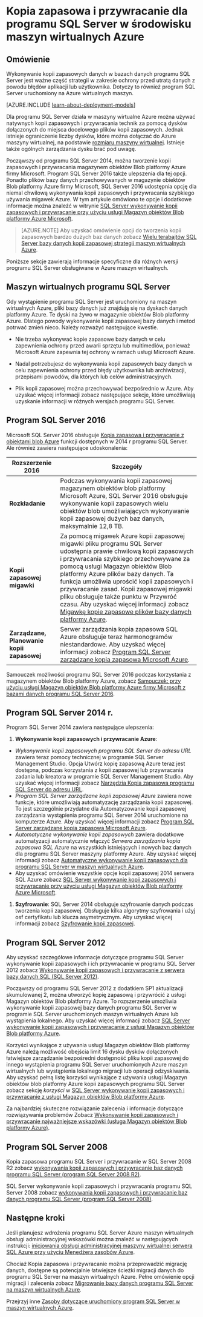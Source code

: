 <properties
    pageTitle="Wykonywanie kopii zapasowych i przywracanie dla programu SQL Server | Microsoft Azure"
    description="W tym artykule opisano zagadnienia kopia zapasowa i przywracanie baz danych programu SQL Server uruchomiony na maszyn wirtualnych Azure."
    services="virtual-machines-windows"
    documentationCenter="na"
    authors="rothja"
    manager="jhubbard"
    editor=""
    tags="azure-resource-management" />

<tags
    ms.service="virtual-machines-windows"
    ms.devlang="na"
    ms.topic="article"
    ms.tgt_pltfrm="vm-windows-sql-server"
    ms.workload="infrastructure-services"
    ms.date="08/19/2016"
    ms.author="jroth" />

# <a name="backup-and-restore-for-sql-server-in-azure-virtual-machines"></a>Kopia zapasowa i przywracanie dla programu SQL Server w środowisku maszyn wirtualnych Azure

## <a name="overview"></a>Omówienie

Wykonywanie kopii zapasowych danych w bazach danych programu SQL Server jest ważne część strategii w zakresie ochrony przed utratą danych z powodu błędów aplikacji lub użytkownika. Dotyczy to również program SQL Server uruchomiony na Azure wirtualnych maszyn.

[AZURE.INCLUDE [learn-about-deployment-models](../../includes/learn-about-deployment-models-both-include.md)]

Dla programu SQL Server działa w maszyny wirtualne Azure można używać natywnych kopii zapasowych i przywracania technik za pomocą dysków dołączonych do miejsca docelowego plików kopii zapasowych. Jednak istnieje ograniczenie liczby dysków, które można dołączać do Azure maszyny wirtualnej, na podstawie [rozmiaru maszyny wirtualnej](virtual-machines-linux-sizes.md). Istnieje także ogólnych zarządzania dysku brać pod uwagę.

Począwszy od programu SQL Server 2014, można tworzenie kopii zapasowych i przywracania magazynem obiektów Blob platformy Azure firmy Microsoft. Program SQL Server 2016 także ulepszenia dla tej opcji. Ponadto plików bazy danych przechowywanych w magazynie obiektów Blob platformy Azure firmy Microsoft, SQL Server 2016 udostępnia opcję dla niemal chwilową wykonywania kopii zapasowych i przywracania szybkiego używania migawek Azure. W tym artykule omówiono te opcje i dodatkowe informacje można znaleźć w witrynie [SQL Server wykonywanie kopii zapasowych i przywracanie przy użyciu usługi Magazyn obiektów Blob platformy Azure Microsoft](https://msdn.microsoft.com/library/jj919148.aspx).

>[AZURE.NOTE] Aby uzyskać omówienie opcji do tworzenia kopii zapasowych bardzo dużych baz danych zobacz [Wielu terabajtów SQL Server bazy danych kopii zapasowej strategii maszyn wirtualnych Azure](http://blogs.msdn.com/b/igorpag/archive/2015/07/28/multi-terabyte-sql-server-database-backup-strategies-for-azure-virtual-machines.aspx).

Poniższe sekcje zawierają informacje specyficzne dla różnych wersji programu SQL Server obsługiwane w Azure maszyn wirtualnych.

## <a name="sql-server-virtual-machines"></a>Maszyn wirtualnych programu SQL Server

Gdy wystąpienie programu SQL Server jest uruchomiony na maszyn wirtualnych Azure, pliki bazy danych już znajdują się na dyskach danych platformy Azure. Te dyski na żywo w magazynie obiektów Blob platformy Azure. Dlatego powody wykonywanie kopii zapasowej bazy danych i metod potrwać zmień nieco. Należy rozważyć następujące kwestie. 

- Nie trzeba wykonywać kopie zapasowe bazy danych w celu zapewnienia ochrony przed awarii sprzętu lub multimediów, ponieważ Microsoft Azure zapewnia tej ochrony w ramach usługi Microsoft Azure.

- Nadal potrzebujesz do wykonywania kopii zapasowych bazy danych w celu zapewnienia ochrony przed błędy użytkownika lub archiwizacji, przepisami powodów, dla których lub celów administracyjnych.

- Plik kopii zapasowej można przechowywać bezpośrednio w Azure. Aby uzyskać więcej informacji zobacz następujące sekcje, które umożliwiają uzyskanie informacji w różnych wersjach programu SQL Server.

## <a name="sql-server-2016"></a>Program SQL Server 2016

Microsoft SQL Server 2016 obsługuje [Kopia zapasowa i przywracanie z obiektami blob Azure](https://msdn.microsoft.com/library/jj919148.aspx) funkcji dostępnych w 2014 r programu SQL Server. Ale również zawiera następujące udoskonalenia:

| Rozszerzenie 2016               | Szczegóły                          |
|---------------------|-------------------------------|
| **Rozkładanie**              | Podczas wykonywania kopii zapasowej magazynem obiektów blob platformy Microsoft Azure, SQL Server 2016 obsługuje wykonywanie kopii zapasowych wielu obiektów blob umożliwiających wykonywanie kopii zapasowej dużych baz danych, maksymalnie 12,8 TB.      |
| **Kopii zapasowej migawki**                | Za pomocą migawek Azure kopii zapasowej migawki pliku programu SQL Server udostępnia prawie chwilową kopii zapasowych i przywracania szybkiego przechowywane za pomocą usługi Magazyn obiektów Blob platformy Azure plików bazy danych. Ta funkcja umożliwia uprościć kopii zapasowych i przywracanie zasad. Kopii zapasowej migawki pliku obsługuje także punktu w Przywróć czasu. Aby uzyskać więcej informacji zobacz [Migawkę kopie zapasowe plików bazy danych platformy Azure](https://msdn.microsoft.com/library/mt169363%28v=sql.130%29.aspx).   |
| **Zarządzane, Planowanie kopii zapasowej**            | Serwer zarządzania kopia zapasowa SQL Azure obsługuje teraz harmonogramów niestandardowe. Aby uzyskać więcej informacji zobacz [Program SQL Server zarządzane kopia zapasowa Microsoft Azure](https://msdn.microsoft.com/library/dn449496.aspx).   |

Samouczek możliwości programu SQL Server 2016 podczas korzystania z magazynem obiektów Blob platformy Azure, zobacz [Samouczek: przy użyciu usługi Magazyn obiektów Blob platformy Azure firmy Microsoft z bazami danych programu SQL Server 2016](https://msdn.microsoft.com/library/dn466438.aspx).

## <a name="sql-server-2014"></a>Program SQL Server 2014 r.

Program SQL Server 2014 zawiera następujące ulepszenia:

1. **Wykonywanie kopii zapasowych i przywracanie Azure**:

 - *Wykonywanie kopii zapasowych programu SQL Server do adresu URL* zawiera teraz pomocy technicznej w programie SQL Server Management Studio. Opcja Utwórz kopię zapasową Azure teraz jest dostępna, podczas korzystania z kopii zapasowej lub przywracania zadania lub kreatora w programie SQL Server Management Studio. Aby uzyskać więcej informacji zobacz [Narzędzia Kopia zapasowa programu SQL Server do adresu URL](https://msdn.microsoft.com/library/jj919148%28v=sql.120%29.aspx).
 - *Program SQL Server zarządzane kopii zapasowej Azure* zawiera nowe funkcje, które umożliwiają automatyzację zarządzania kopii zapasowej. To jest szczególnie przydatne dla Automatyzowanie kopii zapasowej zarządzania wystąpienia programu SQL Server 2014 uruchomione na komputerze Azure. Aby uzyskać więcej informacji zobacz [Program SQL Server zarządzane kopia zapasowa Microsoft Azure](https://msdn.microsoft.com/library/dn449496%28v=sql.120%29.aspx).
 - *Automatyczne wykonywanie kopii zapasowych* zawiera dodatkowe automatyzacji automatycznie włączyć *Serwera zarządzania kopia zapasowa SQL Azure* na wszystkich istniejących i nowych baz danych dla programu SQL Server maszyny platformy Azure. Aby uzyskać więcej informacji zobacz [Automatyczne wykonywanie kopii zapasowych dla programu SQL Server w maszyn wirtualnych Azure](virtual-machines-windows-sql-automated-backup.md).
 - Aby uzyskać omówienie wszystkie opcje kopii zapasowej 2014 serwera SQL Azure zobacz [SQL Server wykonywanie kopii zapasowych i przywracanie przy użyciu usługi Magazyn obiektów Blob platformy Azure Microsoft](https://msdn.microsoft.com/library/jj919148%28v=sql.120%29.aspx).

1. **Szyfrowanie**: SQL Server 2014 obsługuje szyfrowanie danych podczas tworzenia kopii zapasowej. Obsługuje kilka algorytmy szyfrowania i użyj osf certyfikatu lub klucza asymetrycznym. Aby uzyskać więcej informacji zobacz [Szyfrowanie kopii zapasowej](https://msdn.microsoft.com/library/dn449489%28v=sql.120%29.aspx).

## <a name="sql-server-2012"></a>Program SQL Server 2012

Aby uzyskać szczegółowe informacje dotyczące programu SQL Server wykonywanie kopii zapasowych i ich przywracanie w programu SQL Server 2012 zobacz [Wykonywanie kopii zapasowych i przywracanie z serwera bazy danych SQL (SQL Server 2012)](https://msdn.microsoft.com/library/ms187048%28v=sql.110%29.aspx).

Począwszy od programu SQL Server 2012 z dodatkiem SP1 aktualizacji skumulowanej 2, można utworzyć kopię zapasową i przywrócić z usługi Magazyn obiektów Blob platformy Azure. To rozszerzenie umożliwia wykonywanie kopii zapasowej bazy danych programu SQL Server w programie SQL Server uruchomionych maszyn wirtualnych Azure lub wystąpienia lokalnego. Aby uzyskać więcej informacji zobacz [SQL Server wykonywanie kopii zapasowych i przywracanie z usługi Magazyn obiektów Blob platformy Azure](https://msdn.microsoft.com/library/jj919148%28v=sql.110%29.aspx).

Korzyści wynikające z używania usługi Magazyn obiektów Blob platformy Azure należą możliwość obejścia limit 16 dysku dysków dołączonych łatwiejsze zarządzanie bezpośredni dostępność pliku kopii zapasowej do innego wystąpienia programu SQL Server uruchomionych Azure maszyn wirtualnych lub wystąpienia lokalnego migracji lub operacji odzyskiwania. Aby uzyskać pełną listę korzyści wynikające z używania usługi Magazyn obiektów blob platformy Azure kopii zapasowych programu SQL Server zobacz sekcję *korzyści* w [SQL Server wykonywanie kopii zapasowych i przywracanie z usługi Magazyn obiektów Blob platformy Azure](https://msdn.microsoft.com/library/jj919148%28v=sql.110%29.aspx).

Za najbardziej skuteczne rozwiązanie zalecenia i informacje dotyczące rozwiązywania problemów Zobacz [Wykonywanie kopii zapasowych i przywracanie najważniejsze wskazówki (usługa Magazyn obiektów Blob platformy Azure)](https://msdn.microsoft.com/library/jj919149%28v=sql.110%29.aspx).

## <a name="sql-server-2008"></a>Program SQL Server 2008

Kopia zapasowa programu SQL Server i przywracanie w SQL Server 2008 R2 zobacz [wykonywania kopii zapasowych i przywracanie baz danych programu SQL Server (program SQL Server 2008 R2)](https://msdn.microsoft.com/library/ms187048%28v=sql.105%29.aspx).

SQL Server wykonywanie kopii zapasowych i przywracania programu SQL Server 2008 zobacz [wykonywania kopii zapasowych i przywracanie baz danych programu SQL Server (program SQL Server 2008)](https://msdn.microsoft.com/library/ms187048%28v=sql.100%29.aspx).

## <a name="next-steps"></a>Następne kroki

Jeśli planujesz wdrożenia programu SQL Server Azure maszyn wirtualnych obsługi administracyjnej wskazówki można znaleźć w następujących instrukcji: [inicjowania obsługi administracyjnej maszyny wirtualnej serwera SQL Azure przy użyciu Menedżera zasobów Azure](virtual-machines-windows-portal-sql-server-provision.md).

Chociaż Kopia zapasowa i przywracanie można przeprowadzić migrację danych, dostępne są potencjalnie łatwiejsze ścieżki migracji danych do programu SQL Server na maszyn wirtualnych Azure. Pełne omówienie opcji migracji i zalecenia zobacz [Migrowanie bazy danych programu SQL Server na maszyn wirtualnych Azure](virtual-machines-windows-migrate-sql.md).

Przejrzyj inne [Zasoby dotyczące uruchomiony program SQL Server w maszyn wirtualnych Azure](virtual-machines-windows-sql-server-iaas-overview.md).
